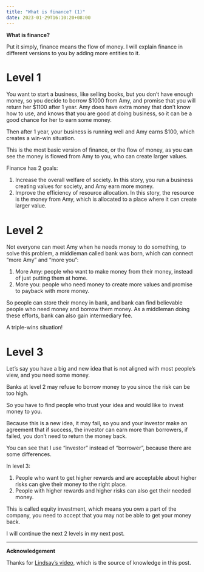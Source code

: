 ```yaml
---
title: "What is finance? (1)"
date: 2023-01-29T16:10:20+08:00
---
```


**What is finance?**

Put it simply, finance means the flow of money. I will explain finance in different versions to you by adding more entities to it.

# Level 1

You want to start a business, like selling books, but you don’t have enough money, so you decide to borrow $1000 from Amy, and promise that you will return her $1100 after 1 year. Amy does have extra money that don’t know how to use, and knows that you are good at doing business, so it can be a good chance for her to earn some money.

Then after 1 year, your business is running well and Amy earns $100, which creates a win-win situation.

This is the most basic version of finance, or the flow of money, as you can see the money is flowed from Amy to you, who can create larger values.

Finance has 2 goals:

1. Increase the overall welfare of society. In this story, you run a business creating values for society, and Amy earn more money.
2. Improve the efficiency of resource allocation. In this story, the resource is the money from Amy, which is allocated to a place where it can create larger value.

# Level 2

Not everyone can meet Amy when he needs money to do something, to solve this problem, a middleman called bank was born, which can connect “more Amy” and “more you”:

1. More Amy: people who want to make money from their money, instead of just putting them at home.
2. More you: people who need money to create more values and promise to payback with more money.

So people can store their money in bank, and bank can find believable people who need money and borrow them money. As a middleman doing these efforts, bank can also gain intermediary fee.

A triple-wins situation!

# Level 3

Let’s say you have a big and new idea that is not aligned with most people’s view, and you need some money.

Banks at level 2 may refuse to borrow money to you since the risk can be too high.

So you have to find people who trust your idea and would like to invest money to you.

Because this is a new idea, it may fail, so you and your investor make an agreement that if success, the investor can earn more than borrowers, if failed, you don’t need to return the money back.

You can see that I use “investor” instead of “borrower”, because there are some differences.

In level 3:

1. People who want to get higher rewards and are acceptable about higher risks can give their money to the right place.
2. People with higher rewards and higher risks can also get their needed money.

This is called equity investment, which means you own a part of the company, you need to accept that you may not be able to get your money back.

I will continue the next 2 levels in my next post.

---

**Acknowledgement**

Thanks for [Lindsay’s video](https://youtu.be/4MiAZ-5_WnU), which is the source of knowledge in this post.
